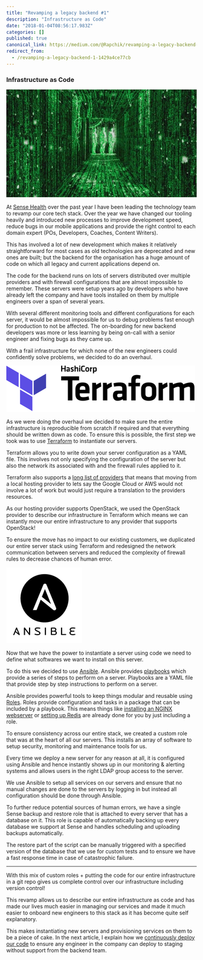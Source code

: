 ```yaml
---
title: "Revamping a legacy backend #1"
description: "Infrastructure as Code"
date: "2018-01-04T08:56:17.983Z"
categories: []
published: true
canonical_link: https://medium.com/@Rapchik/revamping-a-legacy-backend-1-1429a4ce77cb
redirect_from:
  - /revamping-a-legacy-backend-1-1429a4ce77cb
---
```


### Infrastructure as Code

![A scene from The Matrix](./asset-1.jpeg)

At [Sense Health](https://www.sense-health.com/) over the past year I have been leading the technology team to revamp our core tech stack. Over the year we have changed our tooling heavily and introduced new processes to improve development speed, reduce bugs in our mobile applications and provide the right control to each domain expert (POs, Developers, Coaches, Content Writers).

This has involved a lot of new development which makes it relatively straightforward for most cases as old technologies are deprecated and new ones are built; but the backend for the organisation has a huge amount of code on which all legacy and current applications depend on.

The code for the backend runs on lots of servers distributed over multiple providers and with firewall configurations that are almost impossible to remember. These servers were setup years ago by developers who have already left the company and have tools installed on them by multiple engineers over a span of several years.

With several different monitoring tools and different configurations for each server, it would be almost impossible for us to debug problems fast enough for production to not be affected. The on-boarding for new backend developers was more or less learning by being on-call with a senior engineer and fixing bugs as they came up.

With a frail infrastructure for which none of the new engineers could confidently solve problems, we decided to do an overhaul.

![](./asset-2.png)

As we were doing the overhaul we decided to make sure the entire infrastructure is reproducible from scratch if required and that everything should be written down as code. To ensure this is possible, the first step we took was to use [Terraform](https://www.terraform.io/) to instantiate our servers.

Terraform allows you to write down your server configuration as a YAML file. This involves not only specifying the configuration of the server but also the network its associated with and the firewall rules applied to it.

Terraform also supports a [long list of providers](https://www.terraform.io/docs/providers/index.html) that means that moving from a local hosting provider to lets say the Google Cloud or AWS would not involve a lot of work but would just require a translation to the providers resources.

As our hosting provider supports OpenStack, we used the OpenStack provider to describe our infrastructure in Terraform which means we can instantly move our entire infrastructure to any provider that supports OpenStack!

To ensure the move has no impact to our existing customers, we duplicated our entire server stack using Terraform and redesigned the network communication between servers and reduced the complexity of firewall rules to decrease chances of human error.

![](./asset-3.png)

Now that we have the power to instantiate a server using code we need to define what softwares we want to install on this server.

To do this we decided to use [Ansible](https://www.ansible.com/). Ansible provides [playbooks](http://docs.ansible.com/ansible/latest/playbooks.html) which provide a series of steps to perform on a server. Playbooks are a YAML file that provide step by step instructions to perform on a server.

Ansible provides powerful tools to keep things modular and reusable using [Roles](http://docs.ansible.com/ansible/latest/playbooks_reuse_roles.html). Roles provide configuration and tasks in a package that can be included by a playbook. This means things like [installing an NGINX webserver](https://galaxy.ansible.com/geerlingguy/nginx/) or [setting up Redis](https://galaxy.ansible.com/geerlingguy/redis/) are already done for you by just including a role.

To ensure consistency across our entire stack, we created a custom role that was at the heart of all our servers. This installs an array of software to setup security, monitoring and maintenance tools for us.

Every time we deploy a new server for any reason at all, it is configured using Ansible and hence instantly shows up in our monitoring & alerting systems and allows users in the right LDAP group access to the server.

We use Ansible to setup all services on our servers and ensure that no manual changes are done to the servers by logging in but instead all configuration should be done through Ansible.

To further reduce potential sources of human errors, we have a single Sense backup and restore role that is attached to every server that has a database on it. This role is capable of automatically backing up every database we support at Sense and handles scheduling and uploading backups automatically.

The restore part of the script can be manually triggered with a specified version of the database that we use for custom tests and to ensure we have a fast response time in case of catastrophic failure.

---

With this mix of custom roles + putting the code for our entire infrastructure in a git repo gives us complete control over our infrastructure including version control!

This revamp allows us to describe our entire infrastructure as code and has made our lives much easier in managing our services and made it much easier to onboard new engineers to this stack as it has become quite self explanatory.

This makes instantiating new servers and provisioning services on them to be a piece of cake. In the next article, I explain how we [continuously deploy our code](https://hackernoon.com/revamping-a-legacy-backend-2-56d6c98df1f3) to ensure any engineer in the company can deploy to staging without support from the backend team.

